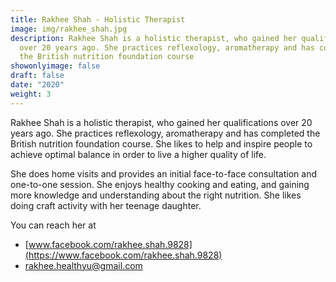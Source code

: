 ```yaml
---
title: Rakhee Shah - Holistic Therapist
image: img/rakhee_shah.jpg
description: Rakhee Shah is a holistic therapist, who gained her qualifications
  over 20 years ago. She practices reflexology, aromatherapy and has completed
  the British nutrition foundation course
showonlyimage: false
draft: false
date: "2020"
weight: 3
---
```

Rakhee Shah is a holistic therapist, who gained her qualifications over 20 years ago. She practices reflexology, aromatherapy and has completed the British nutrition foundation course. She likes to help and inspire people to achieve optimal balance in order to live a higher quality of life.

She does home visits and provides an initial face-to-face consultation and one-to-one session. She enjoys healthy cooking and eating, and gaining more knowledge and understanding about the right nutrition. She likes doing craft activity with her teenage daughter.

You can reach her at

* [www.facebook.com/rakhee.shah.9828](https://www.facebook.com/rakhee.shah.9828)
* [rakhee.healthyu@gmail.com](rakhee.healthyu@gmail.com)